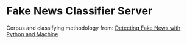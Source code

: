 # Fake News Classifier Server

Corpus and classifying methodology from: [Detecting Fake News with Python and Machine](https://data-flair.training/blogs/advanced-python-project-detecting-fake-news/)
